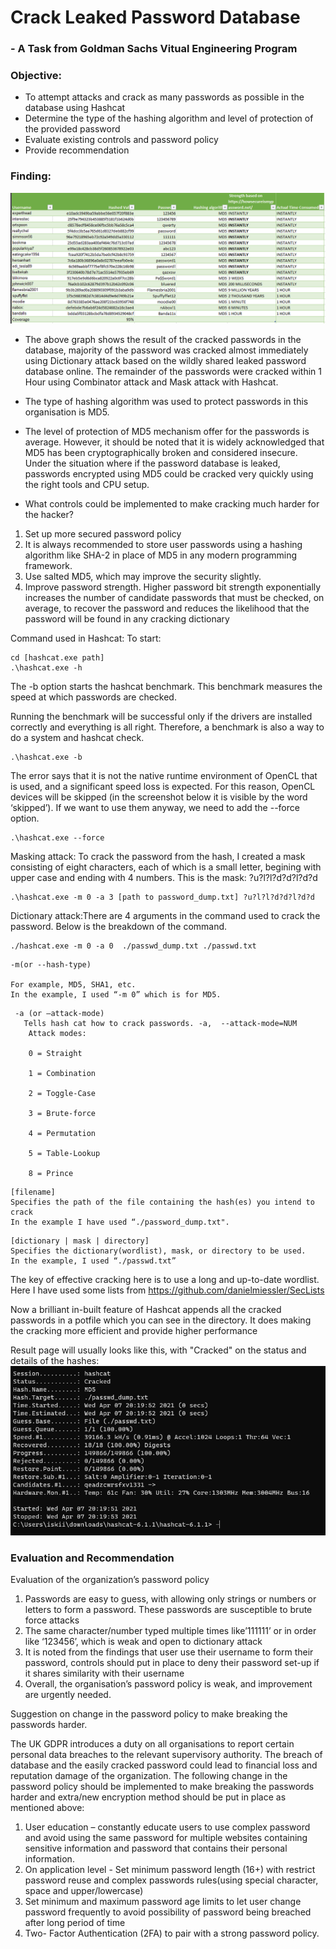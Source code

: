 # Crack Leaked Password Database 
### - A Task from Goldman Sachs Vitual Engineering Program

### Objective: 
-	To attempt attacks and crack as many passwords as possible in the database using Hashcat
-	Determine the type of the hashing algorithm and level of protection of the provided password
-	Evaluate existing controls and password policy 
-	Provide recommendation 

### Finding:
![decoded MD5 password.PNG](https://github.com/AbbyXSu/Crack_leaked_password_database_Goldman_Sachs/blob/main/decoded%20MD5%20password.PNG?raw=true)

-	The above graph shows the result of the cracked passwords in the database, majority of the password was cracked almost immediately using Dictionary attack based on the wildly shared leaked password database online. The remainder of the passwords were cracked within 1 Hour using Combinator attack and Mask attack with Hashcat.
-	The type of hashing algorithm was used to protect passwords in this organisation is MD5. 
-	The level of protection of MD5 mechanism offer for the passwords is average. However, it should be noted that it is widely acknowledged that MD5 has been cryptographically broken and considered insecure. Under the situation where if the password database is leaked, passwords encrypted using MD5 could be cracked very quickly using the right tools and CPU setup.


-	What controls could be implemented to make cracking much harder for the hacker?
1.	Set up more secured password policy
2.	It is always recommended to store user passwords using a hashing algorithm like SHA-2 in place of MD5 in any modern programming framework.
3.	Use salted MD5, which may improve the security slightly.
4.	Improve password strength. Higher password bit strength exponentially increases the number of candidate passwords that must be checked, on average, to recover the password and reduces the likelihood that the password will be found in any cracking dictionary 

Command used in Hashcat: 
To start: 
```
cd [hashcat.exe path]
.\hashcat.exe -h
```
The -b option starts the hashcat benchmark. This benchmark measures the speed at which passwords are checked.

Running the benchmark will be successful only if the drivers are installed correctly and everything is all right. Therefore, a benchmark is also a way to do a system and hashcat check.
```
.\hashcat.exe -b
```
The error says that it is not the native runtime environment of OpenCL that is used, and a significant speed loss is expected. For this reason, OpenCL devices will be skipped (in the screenshot below it is visible by the word ‘skipped’). If we want to use them anyway, we need to add the --force option.
```
.\hashcat.exe --force
```
Masking attack: To crack the password from the hash, I created a mask consisting of eight characters, each of which is a small letter, begining with upper case and ending with 4 numbers. This is the mask: ?u?l?l?d?d?l?d?d
```
.\hashcat.exe -m 0 -a 3 [path to password_dump.txt] ?u?l?l?d?d?l?d?d
```
Dictionary attack:There are 4 arguments in the command used to crack the password. Below is the breakdown of the command.

```
./hashcat.exe -m 0 -a 0  ./passwd_dump.txt ./passwd.txt
```
```
-m(or --hash-type)

For example, MD5, SHA1, etc.
In the example, I used “-m 0” which is for MD5.

```
```
 -a (or –attack-mode)
   Tells hash cat how to crack passwords. -a,  --attack-mode=NUM            
    Attack modes:

    0 = Straight

    1 = Combination

    2 = Toggle-Case

    3 = Brute-force

    4 = Permutation

    5 = Table-Lookup

    8 = Prince
 ```
 ```
[filename]
Specifies the path of the file containing the hash(es) you intend to crack
In the example I have used “./password_dump.txt".

```
```
[dictionary | mask | directory]
Specifies the dictionary(wordlist), mask, or directory to be used.
In the example, I used “./passwd.txt”
```
The key of effective cracking here is to use a long and up-to-date wordlist. Here I have used some lists from https://github.com/danielmiessler/SecLists

Now a brilliant in-built feature of Hashcat appends all the cracked passwords in a potfile which you can see in the directory. It does making the cracking more efficient and provide higher performance 

Result page will usually looks like this, with "Cracked" on the status and details of the hashes:
![hashcat](https://github.com/AbbyXSu/Crack_leaked_password_database_Goldman_Sachs/blob/main/cracked%20-%20Copy.PNG?raw=true)

### Evaluation and Recommendation 

Evaluation of the organization’s password policy
1.	Passwords are easy to guess, with allowing only strings or numbers or letters to form a password. These passwords are susceptible to brute force attacks
2.	The same character/number typed multiple times like’111111’ or in order like ‘123456’, which is weak and open to dictionary attack
3.	It is noted from the findings that user use their username to form their password, controls should put in place to deny their password set-up if it shares similarity with their username
4.	Overall, the organisation’s password policy is weak, and improvement are urgently needed.

Suggestion on change in the password policy to make breaking the passwords harder.

The UK GDPR introduces a duty on all organisations to report certain personal data breaches to the relevant supervisory authority. The breach of database and the easily cracked password could lead to financial loss and reputation damage of the organization. The following change in the password policy should be implemented to make breaking the passwords harder and extra/new encryption method should be put in place as mentioned above:

1.	User education – constantly educate users to use complex password and avoid using the same password for multiple websites containing sensitive information and password that contains their personal information.
2.	On application level - Set minimum password length (16+) with restrict password reuse and complex passwords rules(using special character, space and upper/lowercase) 
3.	Set minimum and maximum password age limits to let user change password frequently to avoid possibility of password being breached after long period of time
4.	Two- Factor Authentication (2FA) to pair with a strong password policy.






